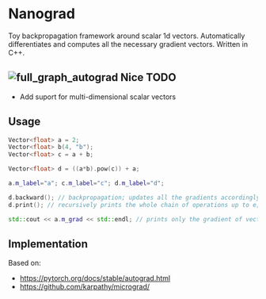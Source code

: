 # Nanograd
Toy backpropagation framework around scalar 1d vectors. Automatically differentiates and computes all the necessary gradient vectors. Written in C++.

![full_graph_autograd](https://user-images.githubusercontent.com/103335583/186056952-56dc4734-b9cf-4a9e-af7d-e6316567aee4.png)
Nice TODO
-----
* Add suport for multi-dimensional scalar vectors

Usage
-----
```c++
Vector<float> a = 2; 
Vector<float> b(4, "b");
Vector<float> c = a + b;

Vector<float> d = ((a*b).pow(c)) + a;

a.m_label="a"; c.m_label="c"; d.m_label="d";

d.backward(); // backpropagation; updates all the gradients accordingly
d.print(); // recursively prints the whole chain of operations up to e; including data & gradients

std::cout << a.m_grad << std::endl; // prints only the gradient of vector a
```
Implementation
-----
Based on:
  * https://pytorch.org/docs/stable/autograd.html
  * https://github.com/karpathy/micrograd/
